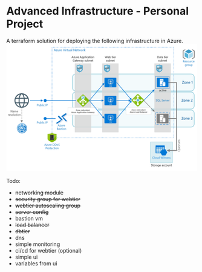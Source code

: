 # Advanced Infrastructure - Personal Project

A terraform solution for deploying the following infrastructure in Azure.
![Diagram](docs/images/diagram.png)

Todo:
* <del>networking module</del>
* <del>security group for webtier</del>
* <del>webtier autoscaling group</del>
* <del>server config</del>
* bastion vm
* <del>load balancer</del>
* <del>dbtier</del>
* dns
* simple monitoring
* ci/cd for webtier (optional)
* simple ui 
* variables from ui
